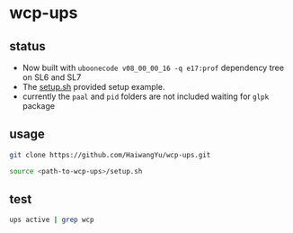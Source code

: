 # wcp-ups

## status
 - Now built with `uboonecode v08_00_00_16 -q e17:prof` dependency tree on SL6 and SL7
 - The [setup.sh](https://github.com/HaiwangYu/wcp-ups/blob/master/setup.sh) provided setup example.
 - currently the `paal` and `pid` folders are not included waiting for `glpk` package
 
## usage

```bash
git clone https://github.com/HaiwangYu/wcp-ups.git
```

```bash
source <path-to-wcp-ups>/setup.sh
```

## test
```bash
ups active | grep wcp
```
